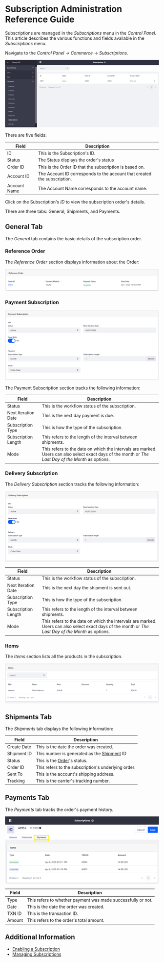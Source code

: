 # Subscription Administration Reference Guide

Subscriptions are managed in the _Subscriptions_ menu in the _Control Panel_. This article describes the various functions and fields available in the _Subscriptions_ menu.

Navigate to the _Control Panel_ &rarr; _Commerce_ &rarr; _Subscriptions_.

![Subscriptions Management](./subscription-administration-reference-guide/images/01.png)

There are five fields:

| Field | Description |
| --- | --- |
| ID | This is the Subscription's ID. |
| Status | The Status displays the order's status |
| Order ID | This is the Order ID that the subscription is based on. |
| Account ID | The Account ID corresponds to the account that created the subscription. |
| Account Name | The Account Name corresponds to the account name.||

Click on the Subscription's _ID_ to view the subscription order's details.

There are three tabs: General, Shipments, and Payments.

## General Tab

The _General_ tab contains the basic details of the subscription order.

### Reference Order

The _Reference Order_ section displays information about the Order:

![Payments section](./subscription-administration-reference-guide/images/02.png)

### Payment Subscription

![Reference](./subscription-administration-reference-guide/images/03.png)

The Payment Subscription section tracks the following information:

| Field | Description |
| --- | --- |
| Status | This is the workflow status of the subscription. |
| Next Iteration Date | This is the next day payment is due. |
| Subscription Type | This is how the type of the subscription. |
| Subscription Length | This refers to the length of the interval between shipments. |
| Mode | This refers to the date on which the intervals are marked. Users can also select exact days of the month or _The Last Day of the Month_ as options.  |

### Delivery Subscription

The _Delivery Subscription_ section tracks the following information:

![Delivery](./subscription-administration-reference-guide/images/04.png)

| Field | Description |
| --- | --- |
| Status | This is the workflow status of the subscription. |
| Next Iteration Date | This is the next day the shipment is sent out. |
| Subscription Type | This is how the type of the subscription. |
| Subscription Length | This refers to the length of the interval between shipments. |
| Mode | This refers to the date on which the intervals are marked. Users can also select exact days of the month or _The Last Day of the Month_ as options.  |

### Items

The _Items_ section lists all the products in the subscription.

![Items](./subscription-administration-reference-guide/images/05.png)

## Shipments Tab

The _Shipments_ tab displays the following information:

| Field | Description |
| --- | --- |
| Create Date | This is the date the order was created. |
| Shipment ID | This number is generated as the [Shipment](./shipments/introduction-to-shipments.md) ID |
| Status | This is the [Order](./orders-menu.md)'s status. |
| Order ID | This refers to the subscription's underlying order. |
| Sent To | This is the account's shipping address. |
| Tracking | This is the carrier's tracking number. |

## Payments Tab

The _Payments_ tab tracks the order's payment history.

![Items](./subscription-administration-reference-guide/images/07.png)

| Field | Description |
| --- | --- |
| Type | This refers to whether payment was made successfully or not. |
| Date | This is the date the order was created. |
| TXN ID | This is the transaction ID. |
| Amount | This refers to the order's total amount. |

## Additional Information

* [Enabling a Subscription](../../managing-a-catalog/creating-and-managing-products/products/enabling-subscriptions-for-a-product.md)
* [Managing Subscriptions](./managing-subscriptions.md)

